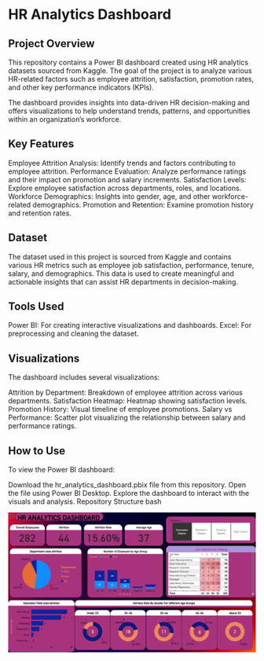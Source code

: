 # HR Analytics Dashboard


## Project Overview

This repository contains a Power BI dashboard created using HR analytics datasets sourced from Kaggle. The goal of the project is to analyze various HR-related factors such as employee attrition, satisfaction, promotion rates, and other key performance indicators (KPIs).

The dashboard provides insights into data-driven HR decision-making and offers visualizations to help understand trends, patterns, and opportunities within an organization’s workforce.

## Key Features

Employee Attrition Analysis: Identify trends and factors contributing to employee attrition. Performance Evaluation: Analyze performance ratings and their impact on promotion and salary increments. Satisfaction Levels: Explore employee satisfaction across departments, roles, and locations. Workforce Demographics: Insights into gender, age, and other workforce-related demographics. Promotion and Retention: Examine promotion history and retention rates.

## Dataset

The dataset used in this project is sourced from Kaggle and contains various HR metrics such as employee job satisfaction, performance, tenure, salary, and demographics. This data is used to create meaningful and actionable insights that can assist HR departments in decision-making.

## Tools Used

Power BI: For creating interactive visualizations and dashboards. Excel: For preprocessing and cleaning the dataset.

## Visualizations

The dashboard includes several visualizations:

Attrition by Department: Breakdown of employee attrition across various departments. Satisfaction Heatmap: Heatmap showing satisfaction levels. Promotion History: Visual timeline of employee promotions. Salary vs Performance: Scatter plot visualizing the relationship between salary and performance ratings.

## How to Use

To view the Power BI dashboard:

Download the hr_analytics_dashboard.pbix file from this repository. Open the file using Power BI Desktop. Explore the dashboard to interact with the visuals and analysis. Repository Structure bash

 ![image alt](https://github.com/payal931-arch/HR--Analytics--Dashboard/blob/37bc703e13bfe571b8c0f785151a082547c62c09/hr-analytics%20dashboard.png)

